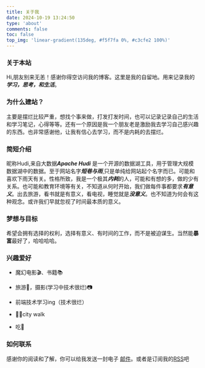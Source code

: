 ```yaml
---
title: 关于我
date: 2024-10-19 13:24:50
type: 'about'
comments: false
toc: false
top_img: 'linear-gradient(135deg, #f5f7fa 0%, #c3cfe2 100%)'
---
```


### 关于本站

Hi,朋友别来无恙！感谢你得空访问我的博客。这里是我的自留地。用来记录我的***学习，思考，和生活***。


### 为什么建站？

主要是摆烂比较严重，想找个事来做，打发打发时间，也可以记录记录自己的生活和学习笔记，心得等等。还有一个原因是我一个朋友老是激励我去学习自己感兴趣的东西。也非常感谢他，让我有信心去学习，而不是内耗的去摆烂。


### 简短介绍

昵称Hudi,来自大数据***Apache Hudi*** 是一个开源的数据湖工具，用于管理大规模数据湖中的数据。至于网站名字***短巷与雨***,只是单纯给网站起个名字而已。可能和喜欢下雨天有关。性格所致，我是一个极其***内耗***的人，可能和有想的多，做的少有关系。也可能和教育环境等有关，不知道从何时开始，我们做每件事都要求***有意义***。出去旅游，看书就是有意义，看电视，睡觉就是***没意义***。也不知道为何会有这种观念。或许我们早就忽视了时间最本质的意义。





### 梦想与目标

希望会拥有选择的权利，选择有意义、有时间的工作，而不是被迫谋生。当然能**暴富**最好了，哈哈哈哈。



### 兴趣爱好

- 魔幻电影🎬、书籍📚

- 旅游🥾，摄影(学习中技术很烂)📷

- 前端技术学习ing（技术很烂）

- 🏃‍♂️city walk

- 吃🥣



### 如何联系

感谢你的阅读和了解，你可以给我发送一封电子 [邮件](mailto:71478355@qq.com)。或者是订阅我的[RSS](/rss.xml)吧

